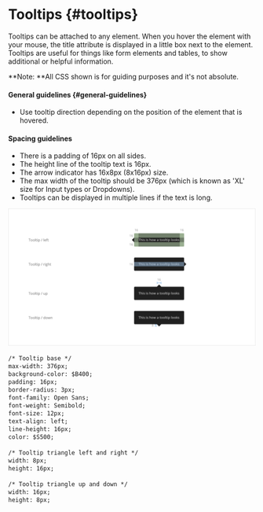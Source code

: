 # Tooltips {#tooltips}

Tooltips can be attached to any element. When you hover the element with your mouse, the title attribute is displayed in a little box next to the element. Tooltips are useful for things like form elements and tables, to show additional or helpful information.

**Note: **All CSS shown is for guiding purposes and it's not absolute.

#### General guidelines {#general-guidelines}

* Use tooltip direction depending on the position of the element that is hovered.

#### Spacing guidelines

* There is a padding of 16px on all sides.
* The height line of the tooltip text is 16px.
* The arrow indicator has 16x8px \(8x16px\) size.
* The max width of the tooltip should be 376px \(which is known as 'XL' size for Input types or Dropdowns\).
* Tooltips can be displayed in multiple lines if the text is long.

![](/assets/atoms/tooltips-sizes.png)

```
/* Tooltip base */
max-width: 376px;
background-color: $B400;
padding: 16px;
border-radius: 3px;
font-family: Open Sans;
font-weight: Semibold;
font-size: 12px;
text-align: left;
line-height: 16px;
color: $S500;

/* Tooltip triangle left and right */
width: 8px;
height: 16px;

/* Tooltip triangle up and down */
width: 16px;
height: 8px;
```



